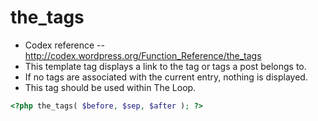# the_tags
- Codex reference -- http://codex.wordpress.org/Function_Reference/the_tags
- This template tag displays a link to the tag or tags a post belongs to. 
- If no tags are associated with the current entry, nothing is displayed. 
- This tag should be used within The Loop.

```php
<?php the_tags( $before, $sep, $after ); ?>
```